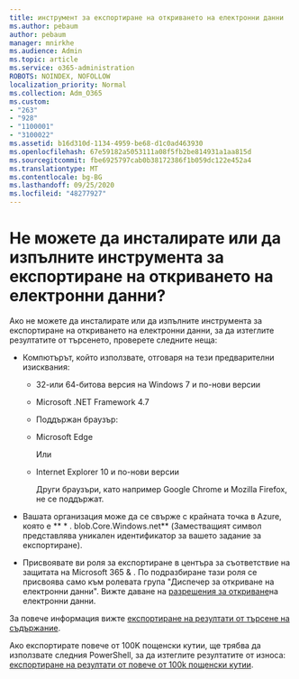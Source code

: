 ```yaml
---
title: инструмент за експортиране на откриването на електронни данни
ms.author: pebaum
author: pebaum
manager: mnirkhe
ms.audience: Admin
ms.topic: article
ms.service: o365-administration
ROBOTS: NOINDEX, NOFOLLOW
localization_priority: Normal
ms.collection: Adm_O365
ms.custom:
- "263"
- "928"
- "1100001"
- "3100022"
ms.assetid: b16d310d-1134-4959-be68-d1c0ad463930
ms.openlocfilehash: 67e59182a5053111a08f5fb2be814931a1aa815d
ms.sourcegitcommit: fbe6925797cab0b38172386f1b059dc122e452a4
ms.translationtype: MT
ms.contentlocale: bg-BG
ms.lasthandoff: 09/25/2020
ms.locfileid: "48277927"
---
```

# <a name="cant-install-or-run-the-ediscovery-export-tool"></a>Не можете да инсталирате или да изпълните инструмента за експортиране на откриването на електронни данни?

Ако не можете да инсталирате или да изпълните инструмента за експортиране на откриването на електронни данни, за да изтеглите резултатите от търсенето, проверете следните неща:
  
- Компютърът, който използвате, отговаря на тези предварителни изисквания:

  - 32-или 64-битова версия на Windows 7 и по-нови версии

  - Microsoft .NET Framework 4.7

  - Поддържан браузър:

  - Microsoft Edge

    Или

  - Internet Explorer 10 и по-нови версии

    Други браузъри, като например Google Chrome и Mozilla Firefox, не се поддържат.

- Вашата организация може да се свърже с крайната точка в Azure, която е ** \* . blob.Core.Windows.net** (Заместващият символ представлява уникален идентификатор за вашето задание за експортиране).

- Присвоявате ви роля за експортиране в центъра за съответствие на защитата на Microsoft 365 &amp; . По подразбиране тази роля се присвоява само към ролевата група "Диспечер за откриване на електронни данни". Вижте даване на [разрешения за откриване](https://docs.microsoft.com/microsoft-365/compliance/assign-ediscovery-permissions)на електронни данни.

За повече информация вижте [експортиране на резултати от търсене на съдържание](https://docs.microsoft.com/microsoft-365/compliance/export-search-results).

Ако експортирате повече от 100K пощенски кутии, ще трябва да използвате следния PowerShell, за да изтеглите резултатите от износа:  [експортиране на резултати от повече от 100k пощенски кутии](https://docs.microsoft.com/microsoft-365/compliance/export-search-results?view=o365-worldwide%23exporting-results-from-more-than-100000-mailboxes).